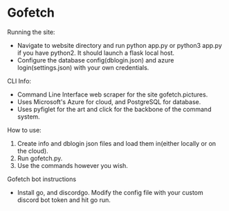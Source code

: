 # Gofetch

Running the site:
- Navigate to website directory and run python app.py or python3 app.py if you have python2. It should launch a flask local host.
- Configure the database config(dblogin.json) and azure login(settings.json) with your own credentials.
 
CLI Info:
* Command Line Interface web scraper for the site gofetch.pictures.
* Uses Microsoft's Azure for cloud, and PostgreSQL for database.
* Uses pyfiglet for the art and click for the backbone of the command system.

How to use:
1) Create info and dblogin json files and load them in(either locally or on the cloud).
2) Run gofetch.py.
3) Use the commands however you wish.

Gofetch bot instructions
- Install go, and discordgo. Modify the config file with your custom discord bot token and hit go run.
